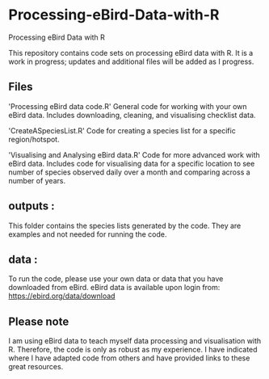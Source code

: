 # Processing-eBird-Data-with-R
Processing eBird Data with R

This repository contains code sets on processing eBird data with R. It is a work in progress; updates and additional files will be added as I progress.

## Files
'Processing eBird data code.R'
General code for working with your own eBird data. Includes downloading, cleaning, and visualising checklist data.

'CreateASpeciesList.R'
Code for creating a species list for a specific region/hotspot.

'Visualising and Analysing eBird data.R'
Code for more advanced work with eBird data. Includes code for visualising data for a specific location to see number of species observed daily over a month and comparing across a number of years.

## outputs : 
This folder contains the species lists generated by the code. They are examples and not needed for running the code.

## data : 
To run the code, please use your own data or data that you have downloaded from eBird. eBird data is available upon login from: https://ebird.org/data/download

## Please note
I am using eBird data to teach myself data processing and visualisation with R. Therefore, the code is only as robust as my experience. I have indicated where I have adapted code from others and have provided links to these great resources.
